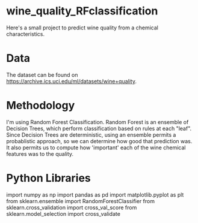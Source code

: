 # wine_quality_RFclassification
Here's a small project to predict wine quality from a chemical characteristics.

# Data
The dataset can be found on https://archive.ics.uci.edu/ml/datasets/wine+quality.

# Methodology

I'm using Random Forest Classification.
Random Forest is an ensemble of Decision Trees, which perform classification based on rules at each "leaf". 
Since Decision Trees are deterministic, using an ensemble permits a probablistic approach, so we can determine how good that prediction was.
It also permits us to compute how 'important' each of the wine chemical features was to the quality.

# Python Libraries
import numpy as np
import pandas as pd
import matplotlib.pyplot as plt
from sklearn.ensemble import RandomForestClassifier
from sklearn.cross_validation import cross_val_score
from sklearn.model_selection import cross_validate
